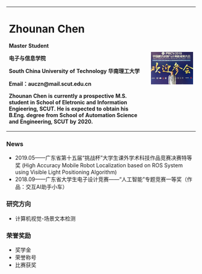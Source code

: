 <div>
<table border="0">
  <tr>
    <td width="75%">
      <h1>Zhounan Chen</h1>
      <p><b>Master Student</b></p>
      <p><b>电子与信息学院</b></p>
      <p><b>South China University of Technology   华南理工大学</b></p>
      <p><b>Email：auczn@mail.scut.edu.cn</b></p>
      <p><b>Zhounan Chen is currently a prospective M.S. student in School of Eletronic and Information Engieering, SCUT. He is expected to obtain his B.Eng. degree from School of Automation Science and Engineering, SCUT by 2020.</b></p>
    </td>
    <td width="25%">
      <img src="/personal.jpg" width="100%">
    </td>
  </tr>
</table>
</div>

### News
- 2019.05——广东省第十五届“挑战杯”大学生课外学术科技作品竞赛决赛特等奖 (High Accuracy Mobile Robot Localization based on ROS System using Visible Light Positioning Algorithm)
- 2018.09——广东省大学生电子设计竞赛——“人工智能”专题竞赛一等奖（作品：交互AI助手小车）

### 研究方向
- 计算机视觉-场景文本检测

### 荣誉奖励
- 奖学金
- 荣誉称号
- 比赛获奖

